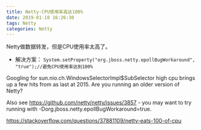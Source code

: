 ```yaml
---
title: Netty-CPU使用率高达100%
date: 2019-01-18 16:26:30
tags: Netty
categories: Netty
---
```


Netty做数据转发，但是CPU使用率太高了。

* 解决方案：
`System.setProperty("org.jboss.netty.epollBugWorkaround", "true");//避免CPU使用率达到100%`

Googling for sun.nio.ch.WindowsSelectorImpl$SubSelector high cpu brings up a few hits from as last at 2015. Are you running an older version of Netty?

Also see https://github.com/netty/netty/issues/3857 - you may want to try running with -Dorg.jboss.netty.epollBugWorkaround=true.

<https://stackoverflow.com/questions/37881109/netty-eats-100-of-cpu>
